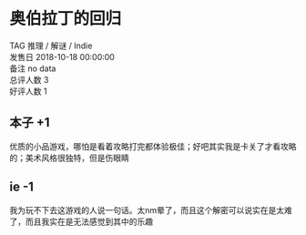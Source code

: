 



# 奥伯拉丁的回归
  
TAG 推理 / 解谜 / Indie  
发售日 2018-10-18 00:00:00  
备注 no data  
总评人数 3  
好评人数 1
## 本子 +1


优质的小品游戏，哪怕是看着攻略打完都体验极佳；好吧其实我是卡关了才看攻略的；美术风格很独特，但是伤眼睛
## ie -1


我为玩不下去这游戏的人说一句话。太nm晕了，而且这个解密可以说实在是太难了，而且我实在是无法感觉到其中的乐趣